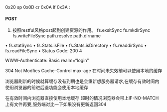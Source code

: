 0x20  sp
0x0D  cr
0x0A  lf
0x3A  :

#### POST
1. 按照restful风格post起到创建资源的作用。
fs.exsitSync
fs.mkdirSync
fs.writeFileSync
path.resolve
path.dirname

• fs.statSync
• fs.Stats.isFile
• fs.Stats.isDirectory
• fs.readdirSync
• fs.readFileSync
• Status Code: 200 4


WWW-Authenticate: Basic realm=“login"


304 Not Modfies
Cache-Control max-age 在时间未失效前可以使用本地的缓存

浏览器刷新的时候就算缓存没有到期也是会重新想服务器请求,在缓存有效时间内使用浏览器的前进后退功能会使用本地缓存

在有效时间内浏览器直接使用本地缓存
超时的情况浏览器会带上IF-NO-MATCH上有文件再要,服务端对比一下如果没有更新返回304